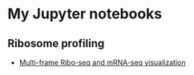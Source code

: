 # My Jupyter notebooks

## Ribosome profiling

* [Multi-frame Ribo-seq and mRNA-seq visualization](tree/main/ribosome_profiling/ribo_orf_plot.ipynb)
